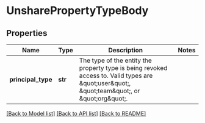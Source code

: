 # UnsharePropertyTypeBody

## Properties
Name | Type | Description | Notes
------------ | ------------- | ------------- | -------------
**principal_type** | **str** | The type of the entity the property type is being revoked access to. Valid types are \&quot;user\&quot;, \&quot;team\&quot;, or \&quot;org\&quot;. | 

[[Back to Model list]](../README.md#documentation-for-models) [[Back to API list]](../README.md#documentation-for-api-endpoints) [[Back to README]](../README.md)

